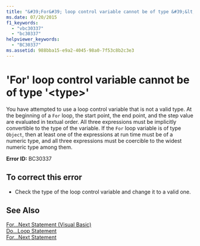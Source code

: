 ```yaml
---
title: "&#39;For&#39; loop control variable cannot be of type &#39;&lt;type&gt;&#39;"
ms.date: 07/20/2015
f1_keywords: 
  - "vbc30337"
  - "bc30337"
helpviewer_keywords: 
  - "BC30337"
ms.assetid: 988bba15-e9a2-4045-98a0-7f53c8b2c3e3
---
```

# &#39;For&#39; loop control variable cannot be of type &#39;&lt;type&gt;&#39;
You have attempted to use a loop control variable that is not a valid type. At the beginning of a `For` loop, the start point, the end point, and the step value are evaluated in textual order. All three expressions must be implicitly convertible to the type of the variable. If the `For` loop variable is of type `Object`, then at least one of the expressions at run time must be of a numeric type, and all three expressions must be coercible to the widest numeric type among them.  
  
 **Error ID:** BC30337  
  
## To correct this error  
  
-   Check the type of the loop control variable and change it to a valid one.  
  
## See Also  
 [For...Next Statement (Visual Basic)](../language-reference/statements/for-next-statement.md)  
 [Do...Loop Statement](../../visual-basic/language-reference/statements/do-loop-statement.md)  
 [For...Next Statement](../../visual-basic/language-reference/statements/for-next-statement.md)
